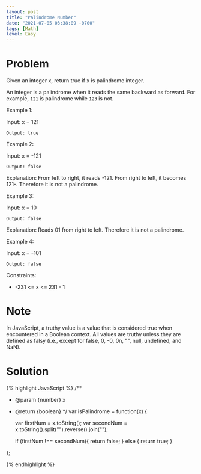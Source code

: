 ```yaml
---
layout: post
title: "Palindrome Number"
date: "2021-07-05 03:38:09 -0700"
tags: [Math]
level: Easy
---
```


# Problem

Given an integer x, return true if x is palindrome integer.

An integer is a palindrome when it reads the same backward as forward. For example, `121` is palindrome while `123` is not.

Example 1:

Input: x = 121

`Output: true`

Example 2:

Input: x = -121

`Output: false`

Explanation: From left to right, it reads -121. From right to left, it becomes 121-. Therefore it is not a palindrome.

Example 3:

Input: x = 10

`Output: false`

Explanation: Reads 01 from right to left. Therefore it is not a palindrome.

Example 4:

Input: x = -101

`Output: false`
 

Constraints:

- -231 <= x <= 231 - 1

# Note

In JavaScript, a truthy value is a value that is considered true when encountered in a Boolean context. All values are truthy unless they are defined as falsy (i.e., except for false, 0, -0, 0n, "", null, undefined, and NaN).

# Solution

{% highlight JavaScript %}
/**
 * @param {number} x
 * @return {boolean}
 */
var isPalindrome = function(x) {
    
    var firstNum = x.toString();
    var secondNum = x.toString().split("").reverse().join("");
    
    if (firstNum !== secondNum){
        return false;
    } else {
        return true;
    }

};

{% endhighlight %}